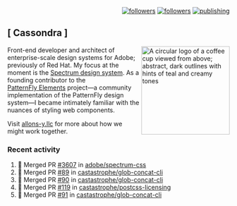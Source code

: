 <p align="right"><a rel="me" href="https://front-end.social/@castastrophe">
    <img alt="followers" title="Follow me on Mastodon" src="https://img.shields.io/mastodon/follow/109297102751309835?domain=https%3A%2F%2Ffront-end.social&label=Follow&logo=mastodon&logoColor=white&style=for-the-badge&labelColor=008080&color=006969"/></a>
  <a href="https://codepen.io/castastrophe/">
    <img alt="followers" title="Follow me on CodePen" src="https://img.shields.io/badge/23-1?color=640464&labelColor=7c007c&style=for-the-badge&logo=codepen&label=Follow"/></a>
<a href="https://castastrophe.medium.com/">
    <img alt="publishing" title="View articles on Medium" src="https://img.shields.io/badge/107-1?color=666&labelColor=444&label=subscribe&logo=medium&logoColor=white&style=for-the-badge"/></a>
</p>

## [&nbsp;Cassondra&nbsp;]

<img align="right" src="https://github-production-user-asset-6210df.s3.amazonaws.com/1840295/253016758-ba468774-1cd3-42c2-8f43-947b5eeb5edf.png" height="200" alt="A circular logo of a coffee cup viewed from above; abstract, dark outlines with hints of teal and creamy tones">

Front-end developer and architect of enterprise-scale design systems for Adobe; previously of Red Hat. My focus at the moment is the [Spectrum design system](https://github.com/adobe/spectrum-css). As a founding contributor to the [PatternFly&nbsp;Elements](https://github.com/patternfly/patternfly-elements) project&mdash;a community implementation of the PatternFly design system&mdash;I became intimately familiar with the nuances of styling web components.

Visit [allons-y.llc](http://allons-y.llc/) for more about how we might work together.

### Recent activity

<!--START_SECTION:activity-->
1. 🎉 Merged PR [#3607](https://github.com/adobe/spectrum-css/pull/3607) in [adobe/spectrum-css](https://github.com/adobe/spectrum-css)
2. 🎉 Merged PR [#89](https://github.com/castastrophe/glob-concat-cli/pull/89) in [castastrophe/glob-concat-cli](https://github.com/castastrophe/glob-concat-cli)
3. 🎉 Merged PR [#90](https://github.com/castastrophe/glob-concat-cli/pull/90) in [castastrophe/glob-concat-cli](https://github.com/castastrophe/glob-concat-cli)
4. 🎉 Merged PR [#119](https://github.com/castastrophe/postcss-licensing/pull/119) in [castastrophe/postcss-licensing](https://github.com/castastrophe/postcss-licensing)
5. 🎉 Merged PR [#91](https://github.com/castastrophe/glob-concat-cli/pull/91) in [castastrophe/glob-concat-cli](https://github.com/castastrophe/glob-concat-cli)
<!--END_SECTION:activity-->
